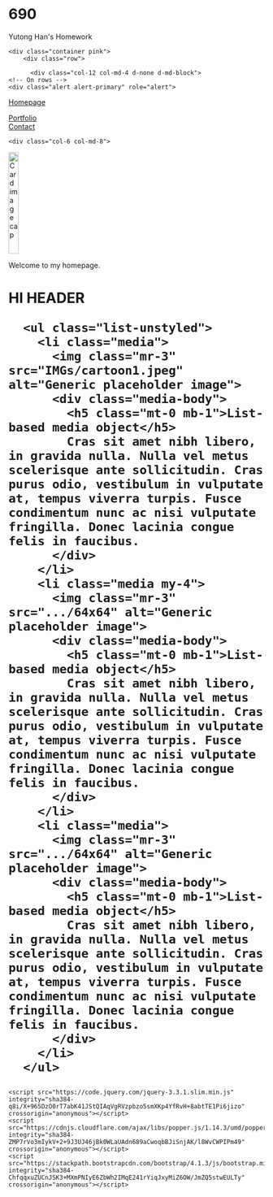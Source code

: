 # 690
Yutong Han's Homework
<!DOCTYPE html>
<html lang="en" dir="ltr">
  <head>
    <meta charset="utf-8">
    <title>Yutong Han</title>
    <link rel="stylesheet" href="https://stackpath.bootstrapcdn.com/bootstrap/4.1.3/css/bootstrap.min.css" integrity="sha384-MCw98/SFnGE8fJT3GXwEOngsV7Zt27NXFoaoApmYm81iuXoPkFOJwJ8ERdknLPMO" crossorigin="anonymous">
    <link rel="stylesheet" href="css/main.css">
  </head>
  <body>

    <div class="container pink">
        <div class="row">

          <div class="col-12 col-md-4 d-none d-md-block">
    <!-- On rows -->
    <div class="alert alert-primary" role="alert">
  <a href="#" class="alert-link">Homepage</a>
</div>
<div class="alert alert-secondary" role="alert">
  <a href="#" class="alert-link">Portfolio</a>
</div>
<div class="alert alert-success" role="alert">
  <a href="#" class="alert-link">Contact</a>
</div>
</div>

<!-- <div class="container pink">
    <div class="row">
      <div class="col-12 col-md-4 d-none d-md-block pink">
        <div class="card" style="width: 18rem;">
  <img class="card-img-top" src="IMGs/001.jpg" alt="Card image cap">
  <div class="card-body">
    <h5 class="card-title">Card title</h5>
    <p class="card-text">Some quick example text to build on the card title and make up the bulk of the card's content.</p>
    <a href="#" class="btn btn-primary">Go somewhere</a>
  </div>
</div>
    </div> -->

    <div class="col-6 col-md-8">

<!-- //col-xs-*超小屏幕 手机 (<768px),.col-sm-*小屏幕 平板 (≥768px),.col-md-*中等屏幕 桌面显示器 (≥992px)(栅格参数). -->
<img class="card-img-top" src="IMGs/001.jpg" alt="Card image cap" height="200" width="20">
<p>Welcome to my homepage.</p>
  </div>
  </div>


  <div class="row">
  <div class="col-12 antiqueWhite">
    <h1 class= > HI HEADER</header>


      <ul class="list-unstyled">
        <li class="media">
          <img class="mr-3" src="IMGs/cartoon1.jpeg" alt="Generic placeholder image">
          <div class="media-body">
            <h5 class="mt-0 mb-1">List-based media object</h5>
            Cras sit amet nibh libero, in gravida nulla. Nulla vel metus scelerisque ante sollicitudin. Cras purus odio, vestibulum in vulputate at, tempus viverra turpis. Fusce condimentum nunc ac nisi vulputate fringilla. Donec lacinia congue felis in faucibus.
          </div>
        </li>
        <li class="media my-4">
          <img class="mr-3" src=".../64x64" alt="Generic placeholder image">
          <div class="media-body">
            <h5 class="mt-0 mb-1">List-based media object</h5>
            Cras sit amet nibh libero, in gravida nulla. Nulla vel metus scelerisque ante sollicitudin. Cras purus odio, vestibulum in vulputate at, tempus viverra turpis. Fusce condimentum nunc ac nisi vulputate fringilla. Donec lacinia congue felis in faucibus.
          </div>
        </li>
        <li class="media">
          <img class="mr-3" src=".../64x64" alt="Generic placeholder image">
          <div class="media-body">
            <h5 class="mt-0 mb-1">List-based media object</h5>
            Cras sit amet nibh libero, in gravida nulla. Nulla vel metus scelerisque ante sollicitudin. Cras purus odio, vestibulum in vulputate at, tempus viverra turpis. Fusce condimentum nunc ac nisi vulputate fringilla. Donec lacinia congue felis in faucibus.
          </div>
        </li>
      </ul>

</div>
</div>



    <script src="https://code.jquery.com/jquery-3.3.1.slim.min.js" integrity="sha384-q8i/X+965DzO0rT7abK41JStQIAqVgRVzpbzo5smXKp4YfRvH+8abtTE1Pi6jizo" crossorigin="anonymous"></script>
    <script src="https://cdnjs.cloudflare.com/ajax/libs/popper.js/1.14.3/umd/popper.min.js" integrity="sha384-ZMP7rVo3mIykV+2+9J3UJ46jBk0WLaUAdn689aCwoqbBJiSnjAK/l8WvCWPIPm49" crossorigin="anonymous"></script>
    <script src="https://stackpath.bootstrapcdn.com/bootstrap/4.1.3/js/bootstrap.min.js" integrity="sha384-ChfqqxuZUCnJSK3+MXmPNIyE6ZbWh2IMqE241rYiqJxyMiZ6OW/JmZQ5stwEULTy" crossorigin="anonymous"></script>
  </body>
</html>
